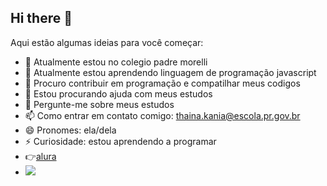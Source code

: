 ## Hi there 👋
Aqui estão algumas ideias para você começar:

- 🔭 Atualmente estou no colegio padre morelli
- 🌱 Atualmente estou aprendendo linguagem de programação javascript
- 👯 Procuro contribuir em programação e compatilhar meus codigos
- 🤔 Estou procurando ajuda com meus estudos
- 💬 Pergunte-me sobre meus estudos
- 📫 Como entrar em contato comigo: thaina.kania@escola.pr.gov.br
- 😄 Pronomes: ela/dela
- ⚡ Curiosidade: estou aprendendo a programar
- 👉[alura](www.alura.com.br)
- ![](https://media1.tenor.com/m/10a3bjM_b6kAAAAd/alvin-and-the-chipmunks-alvin.gif)
